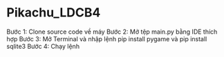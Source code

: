 # Pikachu_LDCB4
Bước 1: Clone source code về máy 
Bước 2: Mở tệp main.py bằng IDE thích hợp
Bước 3: Mở Terminal và nhập lệnh pip install pygame và pip install sqlite3
Bước 4: Chạy lệnh 
